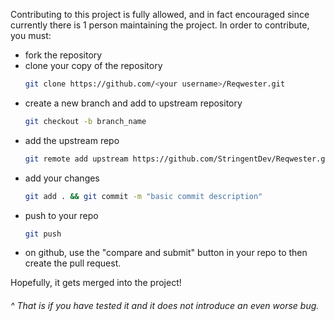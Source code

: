 Contributing to this project is fully allowed, and in fact encouraged since currently there is 1 person maintaining the project.
In order to contribute, you must:
 - fork the repository
 - clone your copy of the repository
   ```sh
   git clone https://github.com/<your username>/Reqwester.git
   ```
 - create a new branch and add to upstream repository
   ```sh
   git checkout -b branch_name 
   ```
 - add the upstream repo
   ```sh
   git remote add upstream https://github.com/StringentDev/Reqwester.git
   ```
 - add your changes
   ```sh
   git add . && git commit -m "basic commit description"
   ```
 - push to your repo
   ```sh
   git push
   ```
 - on github, use the "compare and submit" button in your repo to then create the pull request.

Hopefully, it gets merged into the project!

###### ^ That is if you have tested it and it does not introduce an even worse bug.
   
